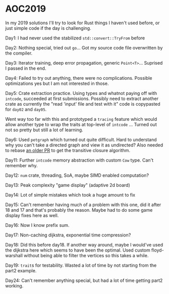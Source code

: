 # AOC2019

In my 2019 solutions I'll try to look for Rust things I haven't used before, or
just simple code if the day is challenging.

Day1: I had never used the stabilized `std::convert::TryFrom` before

Day2: Nothing special, tried out `go`... Got my source code file overwritten by
the compiler.

Day3: Iterator training, deep error propagation, generic `Point<T>`... Suprised
I passed in the end.

Day4: Failed to try out anything, there were no complications. Possible
optimizations yes but I am not interested in those.

Day5: Crate extraction practice. Using types and whatnot paying off with
`intcode`, succeeded at first submissions. Possibly need to extract another
crate as currently the "read 'input' file and test with it" code is copypasted
for `day02` and `day05`.

Went way too far with this and prototyped a `tracing` feature which would allow
another type to wrap the traits at top-level of `intcode` ... Turned out not so
pretty but still a lot of learning.

Day6: Used `petgraph` which turned out quite difficult. Hard to understand why
you can't take a directed graph and view it as undirected? Also needed to
rebase [an older PR](https://github.com/petgraph/petgraph/pull/151) to get the
transitive closure algorithm.

Day11: Further `intcode` memory abstraction with custom `Cow` type. Can't remember why.

Day12: `num` crate, threading, SoA, maybe SIMD enabled computation?

Day13: Peak complexity "game display" (adaptive 2d board)

Day14: Lot of simple mistakes which took a huge amount to fix

Day15: Can't remember having much of a problem with this one, did it after 18
and 17 and that's probably the reason. Maybe had to do some game display fixes
here as well.

Day16: Now I know prefix sum.

Day17: Non-caching dijkstra, exponential time compression?

Day18: Did this before day18. If another way around, maybe I would've used the
dijkstra here which seems to have been the optimal. Used custom floyd-warshall
without being able to filter the vertices so this takes a while.

Day19: `trait`s for testability. Wasted a lot of time by not starting from the
part2 example.

Day24: Can't remember anything special, but had a lot of time getting part2 working.
